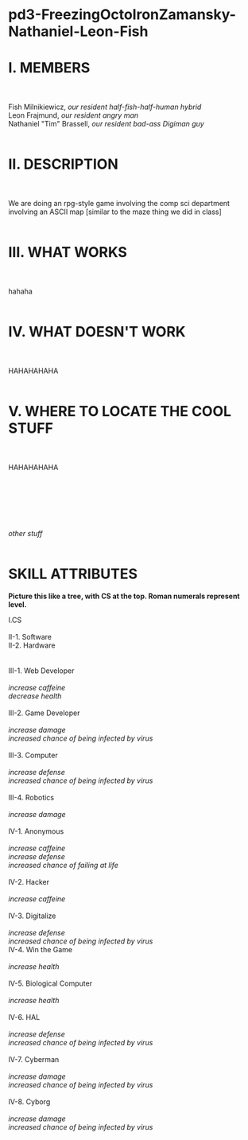 <html>
<head>
<h1>
pd3-FreezingOctoIronZamansky-Nathaniel-Leon-Fish
</h1>
</head>

<body>
<h1>I. MEMBERS</h1><br><br>
Fish Milnikiewicz, <i>our resident half-fish-half-human hybrid</i><br>
Leon Frajmund, <i>our resident angry man</i><br>
Nathaniel "Tim" Brassell, <i>our resident bad-ass Digiman guy</i><br><br>
	
<h1>II. DESCRIPTION</h1><br><br>
We are doing an rpg-style game involving the comp sci department involving an ASCII map [similar to the maze thing we did in class]<br><br>

<h1>III. WHAT WORKS</h1><br><br>
hahaha<br><br>


<h1>IV. WHAT DOESN'T WORK</h1><br><br>
HAHAHAHAHA<br><br>

<h1>V. WHERE TO LOCATE THE COOL STUFF</h1><br><br>
HAHAHAHAHA<br><br>


<br><br><br><br><br>
<i>other stuff</i><br><br>
<h1>SKILL ATTRIBUTES </h1>
<b>Picture this like a tree, with CS at the top. Roman numerals represent level.</b>
<p>
I.CS 
<br><br>
II-1. Software<br>
II-2. Hardware<br>
<br><br>
III-1. Web Developer<br>
	<br><i>increase caffeine</i>
	<br><i>decrease health</i><br><br>
III-2. Game Developer<br>
	<br><i>increase damage</i>
	<br><i>increased chance of being infected by virus</i><br><br>
III-3. Computer<br>
	<br><i>increase defense</i>
	<br><i>increased chance of being infected by virus</i><br><br>
III-4. Robotics<br>
	<br><i>increase damage</i>
<br><br>
IV-1. Anonymous<br>
	<br><i>increase caffeine</i>
	<br><i>increase defense</i>
	<br><i>increased chance of failing at life</i><br><br>
IV-2. Hacker<br>
	<br><i>increase caffeine</i><br><br>
IV-3. Digitalize<br>
	<br><i>increase defense</i>
	<br><i>increased chance of being infected by virus</i><br>
IV-4. Win the Game<br>
	<br><i>increase health</i><br><br>
IV-5. Biological Computer<br>
	<br><i>increase health</i><br><br>
IV-6. HAL<br>
	<br><i>increase defense</i>
	<br><i>increased chance of being infected by virus</i><br><br>
IV-7. Cyberman<br>
	<br><i>increase damage</i>
	<br><i>increased chance of being infected by virus</i><br><br>
IV-8. Cyborg<br>
	<br><i>increase damage</i>
	<br><i>increased chance of being infected by virus</i><br><br>
</p>

</body>
</html>
